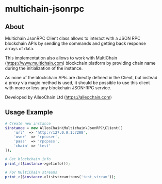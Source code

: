 multichain-jsonrpc
==================

About
-----

Multichain JsonRPC Client class allows to interact with a JSON RPC blockchain APIs
by sending the commands and getting back response arrays of data.

This implementation also allows to work with MultiChain (https://www.multichain.com)
blockchain platform by providing chain name during the initialization of the instance.

As none of the blockchain APIs are directly defined in the Client, but instead a proxy
via magic method is used, it should be possible to use this client with more or less
any blockchain JSON-RPC service.

Developed by AlleoChain Ltd (https://alleochain.com)

Usage Example
-------------

```php
# Create new instance
$instance = new AlleoChain\Multichain\JsonRPC\Client([
    'url'  => 'http://127.0.0.1:7208',
    'user'  => 'rpcuser',
    'pass'  => 'rpcpass',
    'chain' => 'test'
]);

# Get blockchain info
print_r($instance->getinfo());

# For MultiChain streams
print_r($instance->liststreamitems('test_stream'));
```

